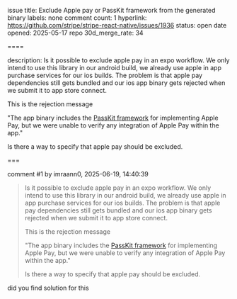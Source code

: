 issue title: Exclude Apple pay or PassKit framework from the generated binary
labels: none
comment count: 1
hyperlink: https://github.com/stripe/stripe-react-native/issues/1936
status: open
date opened: 2025-05-17
repo 30d_merge_rate: 34

====

description:
Is it possible to exclude apple pay in an expo workflow.
We only intend to use this library in our android build, we already use apple in app purchase services for our ios builds. The problem is that apple pay dependencies still gets bundled and our ios app binary gets rejected when we submit it to app store connect.

This is the rejection message

"The app binary includes the [PassKit framework](https://developer.apple.com/documentation/passkit) for implementing Apple Pay, but we were unable to verify any integration of Apple Pay within the app."

Is there a way to specify that apple pay should be excluded.

===

comment #1 by imraann0, 2025-06-19, 14:40:39
> Is it possible to exclude apple pay in an expo workflow. We only intend to use this library in our android build, we already use apple in app purchase services for our ios builds. The problem is that apple pay dependencies still gets bundled and our ios app binary gets rejected when we submit it to app store connect.
> 
> This is the rejection message
> 
> "The app binary includes the [PassKit framework](https://developer.apple.com/documentation/passkit) for implementing Apple Pay, but we were unable to verify any integration of Apple Pay within the app."
> 
> Is there a way to specify that apple pay should be excluded.

did you find solution for this
